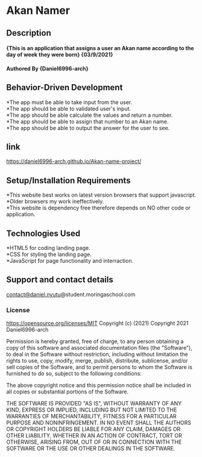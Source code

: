 # **Akan Namer**
## Description
#### {This is an application that assigns a user an Akan name according to the day of week they were born} {03/9/2021}
#### Authored By **{Daniel6996-arch}**
## Behavior-Driven Development
*The app must be able to take input from the user.      
*The app should be able to validated user's input.    
*The app should be able calculate the values and return a number.  
*The app should be able to assign that number to an Akan name.   
*The app should be able to output the answer for the user to see.  
## link
https://daniel6996-arch.github.io/Akan-name-project/
## Setup/Installation Requirements
*This website best works on latest version browsers that support javascript.   
*Older browsers my work ineffectively.   
*This website is dependency free therefore depends on NO other code or application.
## Technologies Used
*HTML5 for coding landing page.   
*CSS for styling the landing page.  
*JavaScript for page functionality and interraction.
## Support and contact details
contact@daniel.nyutu@student.moringaschool.com
### License 
https://opensource.org/licenses/MIT
Copyright (c) (2021)
Copyright 2021 Daniel6996-arch

Permission is hereby granted, free of charge, to any person obtaining a copy of this software and associated documentation files (the "Software"), to deal in the Software without restriction, including without limitation the rights to use, copy, modify, merge, publish, distribute, sublicense, and/or sell copies of the Software, and to permit persons to whom the Software is furnished to do so, subject to the following conditions:

The above copyright notice and this permission notice shall be included in all copies or substantial portions of the Software.

THE SOFTWARE IS PROVIDED "AS IS", WITHOUT WARRANTY OF ANY KIND, EXPRESS OR IMPLIED, INCLUDING BUT NOT LIMITED TO THE WARRANTIES OF MERCHANTABILITY, FITNESS FOR A PARTICULAR PURPOSE AND NONINFRINGEMENT. IN NO EVENT SHALL THE AUTHORS OR COPYRIGHT HOLDERS BE LIABLE FOR ANY CLAIM, DAMAGES OR OTHER LIABILITY, WHETHER IN AN ACTION OF CONTRACT, TORT OR OTHERWISE, ARISING FROM, OUT OF OR IN CONNECTION WITH THE SOFTWARE OR THE USE OR OTHER DEALINGS IN THE SOFTWARE.